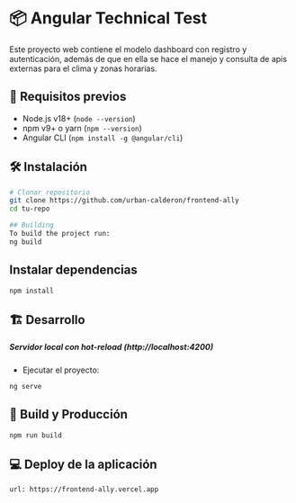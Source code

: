 # 📦 Angular Technical Test

Este proyecto web contiene el modelo dashboard con registro y autenticación, además de que en ella se hace el manejo y consulta de apis externas para el clima y zonas horarias.

## 🚀 Requisitos previos

- Node.js v18+ (`node --version`)
- npm v9+ o yarn (`npm --version`)
- Angular CLI (`npm install -g @angular/cli`)

## 🛠 Instalación

```bash
# Clonar repositorio
git clone https://github.com/urban-calderon/frontend-ally
cd tu-repo

## Building
To build the project run:
ng build
```

## Instalar dependencias
```bash
npm install
```
## 🏗 Desarrollo
##### Servidor local con hot-reload (http://localhost:4200)
- Ejecutar el proyecto:
```bash
ng serve
```

## 🔧 Build y Producción
```bash
npm run build
```

## 💻 Deploy de la aplicación 
```bash
url: https://frontend-ally.vercel.app
```
